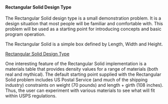 #### Rectangular Solid Design Type

The Rectangular Solid design type is a small demonstration problem.
It is a design situation that most people will be familiar and comfortable with.
This problem will be used as a starting point for introducing concepts and basic program operation.

The Rectangular Solid is a simple box defined by Length, Width and Height.

[Rectangular Solid Design Type](./png/RectangularSolidDiagram.png)

One interesting feature of the Rectangular Solid implementation is a materials table that 
provides density values for a range of materials (both real and mythical). 
The default starting point supplied with the Rectangular Solid problem includes US Postal Service 
(and much of the shipping industry) constraints on weight (70 pounds) and length + girth
(108 inches). 
Thus, the user can experiment with various materials to see what will fit within USPS regulations.
